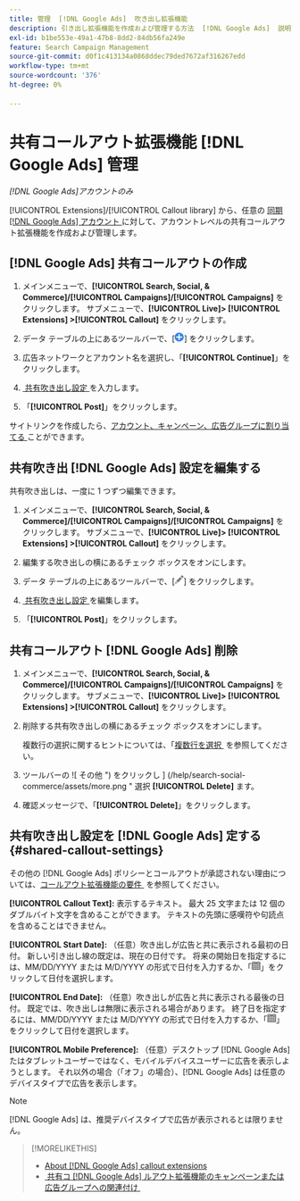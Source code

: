 ```yaml
---
title: 管理  [!DNL Google Ads]  吹き出し拡張機能
description: 引き出し拡張機能を作成および管理する方法  [!DNL Google Ads]  説明します。
exl-id: b1be553e-49a1-47b8-8dd2-84db56fa249e
feature: Search Campaign Management
source-git-commit: d0f1c413134a0868ddec79ded7672af316267edd
workflow-type: tm+mt
source-wordcount: '376'
ht-degree: 0%

---
```


# 共有コールアウト拡張機能 [!DNL Google Ads] 管理

*[!DNL Google Ads]アカウントのみ*

[!UICONTROL Extensions]/[!UICONTROL Callout library] から、任意の [&#x200B; 同期  [!DNL Google Ads]  アカウント &#x200B;](/help/search-social-commerce/campaign-management/accounts/ad-network-account-about.md) に対して、アカウントレベルの共有コールアウト拡張機能を作成および管理します。

## [!DNL Google Ads] 共有コールアウトの作成

1. メインメニューで、**[!UICONTROL Search, Social, & Commerce]/[!UICONTROL Campaigns]/[!UICONTROL Campaigns]** をクリックします。 サブメニューで、**[!UICONTROL Live]> [!UICONTROL Extensions] >[!UICONTROL Callout]** をクリックします。

1. データ テーブルの上にあるツールバーで、[![&#x200B; 作成 &#x200B;](/help/search-social-commerce/assets/add.png " 作成 ")] をクリックします。

1. 広告ネットワークとアカウント名を選択し、「**[!UICONTROL Continue]**」をクリックします。

1. [&#x200B; 共有吹き出し設定 &#x200B;](#shared-callout-settings) を入力します。

1. 「**[!UICONTROL Post]**」をクリックします。

サイトリンクを作成したら、[&#x200B; アカウント、キャンペーン、広告グループに割り当てる &#x200B;](callout-extension-associate.md) ことができます。

## 共有吹き出 [!DNL Google Ads] 設定を編集する

共有吹き出しは、一度に 1 つずつ編集できます。

1. メインメニューで、**[!UICONTROL Search, Social, & Commerce]/[!UICONTROL Campaigns]/[!UICONTROL Campaigns]** をクリックします。 サブメニューで、**[!UICONTROL Live]> [!UICONTROL Extensions] >[!UICONTROL Callout]** をクリックします。

1. 編集する吹き出しの横にあるチェック ボックスをオンにします。

1. データ テーブルの上にあるツールバーで、[![&#x200B; 編集 &#x200B;](/help/search-social-commerce/assets/edit.png " 編集 ")] をクリックします。

1. [&#x200B; 共有吹き出し設定 &#x200B;](#shared-callout-settings) を編集します。

1. 「**[!UICONTROL Post]**」をクリックします。

## 共有コールアウト [!DNL Google Ads] 削除

1. メインメニューで、**[!UICONTROL Search, Social, & Commerce]/[!UICONTROL Campaigns]/[!UICONTROL Campaigns]** をクリックします。 サブメニューで、**[!UICONTROL Live]> [!UICONTROL Extensions] >[!UICONTROL Callout]** をクリックします。

1. 削除する共有吹き出しの横にあるチェック ボックスをオンにします。

   複数行の選択に関するヒントについては、「[&#x200B; 複数行を選択 &#x200B;](/help/search-social-commerce/common-tasks/navigation-editing-selection/multiple-rows-select.md) を参照してください。

1. ツールバーの ![ その他 ") をクリックし ] (/help/search-social-commerce/assets/more.png " 選択 **[!UICONTROL Delete]** ます。

1. 確認メッセージで、「**[!UICONTROL Delete]**」をクリックします。

## 共有吹き出し設定を [!DNL Google Ads] 定する {#shared-callout-settings}

その他の [!DNL Google Ads] ポリシーとコールアウトが承認されない理由については、[&#x200B; コールアウト拡張機能の要件 &#x200B;](https://support.google.com/adspolicy/answer/1054212) を参照してください。

**[!UICONTROL Callout Text]:** 表示するテキスト。 最大 25 文字または 12 個のダブルバイト文字を含めることができます。 テキストの先頭に感嘆符や句読点を含めることはできません。

**[!UICONTROL Start Date]:** （任意）吹き出しが広告と共に表示される最初の日付。 新しい引き出し線の既定は、現在の日付です。 将来の開始日を指定するには、MM/DD/YYYY または M/D/YYYY の形式で日付を入力するか、「![&#x200B; カレンダー &#x200B;](/help/search-social-commerce/assets/calendar.png " カレンダー ")」をクリックして日付を選択します。

**[!UICONTROL End Date]:** （任意）吹き出しが広告と共に表示される最後の日付。 既定では、吹き出しは無限に表示される場合があります。 終了日を指定するには、MM/DD/YYYY または M/D/YYYY の形式で日付を入力するか、「![&#x200B; カレンダー &#x200B;](/help/search-social-commerce/assets/calendar.png " カレンダー ")」をクリックして日付を選択します。

**[!UICONTROL Mobile Preference]:** （任意）デスクトップ [!DNL Google Ads] たはタブレットユーザーではなく、モバイルデバイスユーザーに広告を表示しようとします。 それ以外の場合（「オフ」の場合）、[!DNL Google Ads] は任意のデバイスタイプで広告を表示します。

>[!NOTE]
>
>[!DNL Google Ads] は、推奨デバイスタイプで広告が表示されるとは限りません。

>[!MORELIKETHIS]
>
>* [About [!DNL Google Ads] callout extensions](callout-extension-about.md)
>* [&#x200B; 共有コ  [!DNL Google Ads]  ルアウト拡張機能のキャンペーンまたは広告グループへの関連付け &#x200B;](callout-extension-associate.md)

